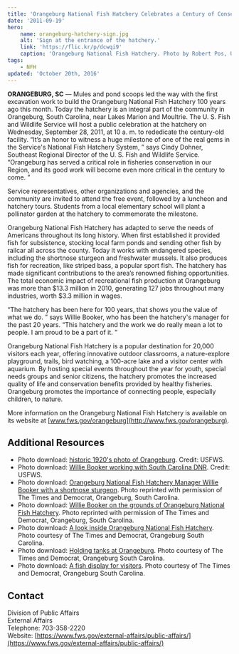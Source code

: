 ```yaml
---
title: 'Orangeburg National Fish Hatchery Celebrates a Century of Conservation'
date: '2011-09-19'
hero:
    name: orangeburg-hatchery-sign.jpg
    alt: 'Sign at the entrance of the hatchery.'
    link: 'https://flic.kr/p/dcwqi9'
    caption: 'Orangeburg National Fish Hatchery. Photo by Robert Pos, USFWS.'
tags:
    - NFH
updated: 'October 20th, 2016'
---
```


**ORANGEBURG, SC** — Mules and pond scoops led the way with the first excavation work to build the Orangeburg National Fish Hatchery 100 years ago this month. Today the hatchery is an integral part of the community in Orangeburg, South Carolina, near Lakes Marion and Moultrie. The U. S. Fish and Wildlife Service will host a public celebration at the hatchery on Wednesday, September 28, 2011, at 10 a. m. to rededicate the century-old facility. “It’s an honor to witness a huge milestone of one of the real gems in the Service's National Fish Hatchery System, ” says Cindy Dohner, Southeast Regional Director of the U. S. Fish and Wildlife Service. “Orangeburg has served a critical role in fisheries conservation in our Region, and its good work will become even more critical in the century to come. ”  

Service representatives, other organizations and agencies, and the community are invited to attend the free event, followed by a luncheon and hatchery tours. Students from a local elementary school will plant a pollinator garden at the hatchery to commemorate the milestone.  

Orangeburg National Fish Hatchery has adapted to serve the needs of Americans throughout its long history. When first established it provided fish for subsistence, stocking local farm ponds and sending other fish by railcar all across the county. Today it works with endangered species, including the shortnose sturgeon and freshwater mussels. It also produces fish for recreation, like striped bass, a popular sport fish. The hatchery has made significant contributions to the area’s renowned fishing opportunities. The total economic impact of recreational fish production at Orangeburg was more than $13.3 million in 2010, generating 127 jobs throughout many industries, worth $3.3 million in wages.  

“The hatchery has been here for 100 years, that shows you the value of what we do. ” says Willie Booker, who has been the hatchery's manager for the past 20 years. “This hatchery and the work we do really mean a lot to people. I am proud to be a part of it. ”  

Orangeburg National Fish Hatchery is a popular destination for 20,000 visitors each year, offering innovative outdoor classrooms, a nature-explore playground, trails, bird watching, a 100-acre lake and a visitor center with aquarium. By hosting special events throughout the year for youth, special needs groups and senior citizens, the hatchery promotes the increased quality of life and conservation benefits provided by healthy fisheries. Orangeburg promotes the importance of connecting people, especially children, to nature.  

More information on the Orangeburg National Fish Hatchery is available on its website at [www.fws.gov/orangeburg](http://www.fws.gov/orangeburg).

## Additional Resources

- Photo download: [historic 1920's photo of Orangeburg](http://www.fws.gov/southeast/news/2011/images/Orangeburg1920.bmp). Credit: USFWS.
- Photo download: [Willie Booker working with South Carolina DNR](http://www.fws.gov/southeast/news/2011/images/OrangeburgandSCDNR.jpg). Credit: USFWS.
- Photo download: [Orangeburg National Fish Hatchery Manager Willie Booker with a shortnose sturgeon](http://www.fws.gov/southeast/news/2011/images/Times%20and%20Democrat%20Sturgeon%20Photo.jpg). Photo reprinted with permission of The Times and Democrat, Orangeburg, South Carolina.
- Photo download: [Willie Booker on the grounds of Orangeburg National Fish Hatchery](http://www.fws.gov/southeast/news/2011/images/Willie%20Outside%20Times%20and%20Democrat.jpg). Photo reprinted with permission of The Times and Democrat, Orangeburg, South Carolina.
- Photo download: [A look inside Orangeburg National Fish Hatchery](http://www.fws.gov/southeast/news/2011/images/Orangeburg%20National%20Fish%20Hatchery%20Times%20and%20Democrat.jpg). Photo courtesy of The Times and Democrat, Orangeburg South Carolina.
- Photo download: [Holding tanks at Orangeburg](http://www.fws.gov/southeast/news/2011/images/Holding%20Tanks%20Times%20and%20Democrat.jpg). Photo courtesy of The Times and Democrat, Orangeburg South Carolina.
- Photo download: [A fish display for visitors](http://www.fws.gov/southeast/news/2011/images/Display%20Times%20and%20Democrat.jpg). Photo courtesy of The Times and Democrat, Orangeburg South Carolina.

## Contact

Division of Public Affairs  
External Affairs  
Telephone: 703-358-2220  
Website: [https://www.fws.gov/external-affairs/public-affairs/](https://www.fws.gov/external-affairs/public-affairs/)

